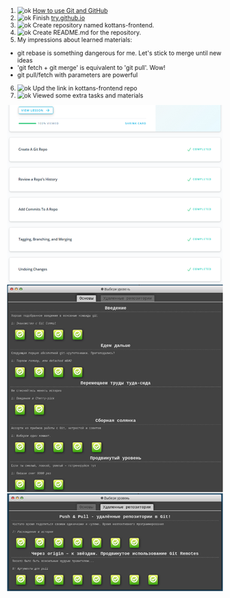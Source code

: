 1. ![ok](https://hsto.org/getpro/geektimes/post_images/3c8/389/355/3c8389355d934f4f78cc859b4699d3de.png) [How to use Git and GitHub](https://www.udacity.com/course/how-to-use-git-and-github--ud775)
2. ![ok](https://hsto.org/getpro/geektimes/post_images/3c8/389/355/3c8389355d934f4f78cc859b4699d3de.png) Finish [try.github.io](http://try.github.io)
3. ![ok](https://hsto.org/getpro/geektimes/post_images/3c8/389/355/3c8389355d934f4f78cc859b4699d3de.png) Create repository named kottans-frontend.
4. ![ok](https://hsto.org/getpro/geektimes/post_images/3c8/389/355/3c8389355d934f4f78cc859b4699d3de.png) Create README.md for the repository.
5. My impressions about learned materials:
* git rebase is something dangerous for me. Let's stick to merge until new ideas
* 'git fetch + git merge' is equivalent to 'git pull'. Wow!
* git pull/fetch with parameters are powerful
6. ![ok](https://hsto.org/getpro/geektimes/post_images/3c8/389/355/3c8389355d934f4f78cc859b4699d3de.png) Upd the link in kottans-frontend repo
7. ![ok](https://hsto.org/getpro/geektimes/post_images/3c8/389/355/3c8389355d934f4f78cc859b4699d3de.png) Viewed some extra tasks and materials

![screenshot_for_udacity](git_udacity.png)
![screenshot_for_learngitbranching](learngitbranching.js.org.png)
![screenshot_for_learngitbranching_extra](learngitbranching.js.org_extra.png)
